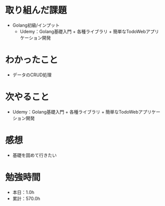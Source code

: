 # 取り組んだ課題
* Golang初級/インプット
  * Udemy：Golang基礎入門 + 各種ライブラリ + 簡単なTodoWebアプリケーション開発

# わかったこと
* データのCRUD処理

# 次やること
* Udemy：Golang基礎入門 + 各種ライブラリ + 簡単なTodoWebアプリケーション開発

# 感想
* 基礎を固めて行きたい

# 勉強時間
* 本日：1.0h
* 累計：570.0h
